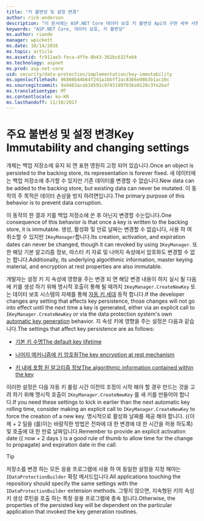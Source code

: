 ```yaml
---
title: "키 불변성 및 설정 변경"
author: rick-anderson
description: "이 문서에는 ASP.NET Core 데이터 보호 키 불변성 Api의 구현 세부 사항을 설명합니다."
keywords: "ASP.NET Core, 데이터 보호, 키 불변성"
ms.author: riande
manager: wpickett
ms.date: 10/14/2016
ms.topic: article
ms.assetid: fc911ae3-feca-4ffe-8b43-362bc632fe04
ms.technology: aspnet
ms.prod: asp.net-core
uid: security/data-protection/implementation/key-immutability
ms.openlocfilehash: 96860b44b64f241a1bbff2ac8366e0863b1ac10c
ms.sourcegitcommit: 9a9483aceb34591c97451997036a9120c3fe2baf
ms.translationtype: MT
ms.contentlocale: ko-KR
ms.lasthandoff: 11/10/2017
---
```

# <a name="key-immutability-and-changing-settings"></a><span data-ttu-id="b7475-104">주요 불변성 및 설정 변경</span><span class="sxs-lookup"><span data-stu-id="b7475-104">Key Immutability and changing settings</span></span>

<span data-ttu-id="b7475-105">개체는 백업 저장소에 유지 되 면 표현 영원히 고정 되어 있습니다.</span><span class="sxs-lookup"><span data-stu-id="b7475-105">Once an object is persisted to the backing store, its representation is forever fixed.</span></span> <span data-ttu-id="b7475-106">새 데이터에는 백업 저장소에 추가할 수 있지만 기존 데이터를 변경할 수 없습니다.</span><span class="sxs-lookup"><span data-stu-id="b7475-106">New data can be added to the backing store, but existing data can never be mutated.</span></span> <span data-ttu-id="b7475-107">이 동작의 주 목적은 데이터 손상을 방지 하려면입니다.</span><span class="sxs-lookup"><span data-stu-id="b7475-107">The primary purpose of this behavior is to prevent data corruption.</span></span>

<span data-ttu-id="b7475-108">이 동작의 한 결과 키를 백업 저장소에 쓴 후 아닌지 변경할 수는입니다.</span><span class="sxs-lookup"><span data-stu-id="b7475-108">One consequence of this behavior is that once a key is written to the backing store, it is immutable.</span></span> <span data-ttu-id="b7475-109">생성, 활성화 및 만료 날짜는 변경할 수 없습니다, 사용 하 여 취소할 수 있지만 `IKeyManager`합니다.</span><span class="sxs-lookup"><span data-stu-id="b7475-109">Its creation, activation, and expiration dates can never be changed, though it can revoked by using `IKeyManager`.</span></span> <span data-ttu-id="b7475-110">또한 해당 기본 알고리즘 정보, 마스터 키 자료 및 나머지 속성에서 암호화도 변경할 수 없는 합니다.</span><span class="sxs-lookup"><span data-stu-id="b7475-110">Additionally, its underlying algorithmic information, master keying material, and encryption at rest properties are also immutable.</span></span>

<span data-ttu-id="b7475-111">개발자는 설정 키 지 속성에 영향을 주는 변경 되 면 해당 변경 내용이 하지 실시 될 다음에 키를 생성 하기 위해 명시적 호출이 통해 될 때까지 `IKeyManager.CreateNewKey` 또는 데이터 보호 시스템의 자체를 통해 [자동 키 세대](key-management.md#data-protection-implementation-key-management) 동작 합니다.</span><span class="sxs-lookup"><span data-stu-id="b7475-111">If the developer changes any setting that affects key persistence, those changes will not go into effect until the next time a key is generated, either via an explicit call to `IKeyManager.CreateNewKey` or via the data protection system's own [automatic key generation](key-management.md#data-protection-implementation-key-management) behavior.</span></span> <span data-ttu-id="b7475-112">지 속성 키에 영향을 주는 설정은 다음과 같습니다.</span><span class="sxs-lookup"><span data-stu-id="b7475-112">The settings that affect key persistence are as follows:</span></span>

* [<span data-ttu-id="b7475-113">기본 키 수명</span><span class="sxs-lookup"><span data-stu-id="b7475-113">The default key lifetime</span></span>](key-management.md#data-protection-implementation-key-management)

* [<span data-ttu-id="b7475-114">나머지 메커니즘에 키 암호화</span><span class="sxs-lookup"><span data-stu-id="b7475-114">The key encryption at rest mechanism</span></span>](key-encryption-at-rest.md#data-protection-implementation-key-encryption-at-rest)

* [<span data-ttu-id="b7475-115">키 내에 포함 된 알고리즘 정보</span><span class="sxs-lookup"><span data-stu-id="b7475-115">The algorithmic information contained within the key</span></span>](xref:security/data-protection/configuration/overview#changing-algorithms-with-usecryptographicalgorithms)

<span data-ttu-id="b7475-116">이러한 설정은 다음 자동 키 롤링 시간 이전의 조정이 시작 해야 할 경우 만드는 것을 고려 하기 위해 명시적 호출이 `IKeyManager.CreateNewKey` 를 새 키를 만들어야 합니다.</span><span class="sxs-lookup"><span data-stu-id="b7475-116">If you need these settings to kick in earlier than the next automatic key rolling time, consider making an explicit call to `IKeyManager.CreateNewKey` to force the creation of a new key.</span></span> <span data-ttu-id="b7475-117">명시적으로 활성화 날짜를 제공 해야 합니다. ({이제 + 2 일을 (를)이는 바람직한 방법은 전파에 대 한 변경에 대 한 시간을 허용 하도록) 및 호출에 대 한 만료 날짜입니다.</span><span class="sxs-lookup"><span data-stu-id="b7475-117">Remember to provide an explicit activation date ({ now + 2 days } is a good rule of thumb to allow time for the change to propagate) and expiration date in the call.</span></span>

>[!TIP]
> <span data-ttu-id="b7475-118">저장소를 변경 하는 모든 응용 프로그램에 사용 하 여 동일한 설정을 지정 해야는 `IDataProtectionBuilder` 확장 메서드입니다.</span><span class="sxs-lookup"><span data-stu-id="b7475-118">All applications touching the repository should specify the same settings with the `IDataProtectionBuilder` extension methods.</span></span> <span data-ttu-id="b7475-119">그렇지 않으면, 지속형된 키의 속성 키 생성 루틴을 호출 하는 특정 응용 프로그램에 종속 됩니다.</span><span class="sxs-lookup"><span data-stu-id="b7475-119">Otherwise, the properties of the persisted key will be dependent on the particular application that invoked the key generation routines.</span></span>
